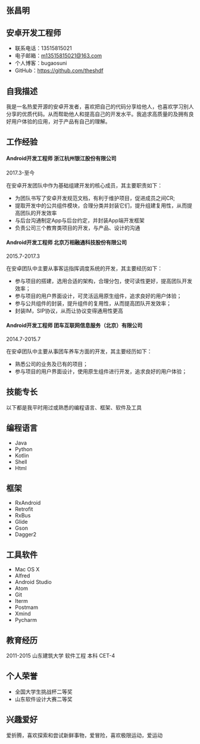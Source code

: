 张昌明
---
安卓开发工程师
---

* 联系电话：13515815021
* 电子邮箱：m13515815021@163.com
* 个人博客：bugaosuni
* GitHub：https://github.com/theshdf

自我描述
---
我是一名热爱开源的安卓开发者，喜欢把自己的代码分享给他人，也喜欢学习别人分享的优质代码。从而帮助他人和提高自己的开发水平。我追求高质量的及拥有良好用户体验的应用，对于产品有自己的理解。

工作经验
---
#### Android开发工程师 浙江杭州银江股份有限公司

2017.3-至今

在安卓开发团队中作为基础组建开发的核心成员，其主要职责如下：

* 为团队书写了安卓开发规范文档，有利于维护项目，促进成员之间CR;
* 提取开发中的公共组件模块，合理分类并封装它们，提升组建复用性，从而提高团队的开发效率
* 与后台沟通制定App与后台约定，并封装App端开发框架
* 负责公司三个教育类项目的开发，与产品、设计的沟通

#### Android开发工程师 北京万相融通科技股份有限公司

2015.7-2017.3

在安卓团队中主要从事客运指挥调度系统的开发，其主要经历如下：

* 参与项目的搭建，选用合适的架构，合理分包，使可读性更好，提高团队开发效率；
* 参与项目的用户界面设计，可灵活运用原生组件，追求良好的用户体验；
* 参与公共组件的封装，提升组件的复用性，从而提高团队开发效率；
* 封装IM，SIP协议，从而让协议变得通用性更高

#### Android开发工程师 团车互联网信息服务（北京）有限公司

2014.7-2015.7

在安卓团队中主要从事团车养车方面的开发，其主要经历如下：

* 熟悉公司的业务及已有的项目；
* 参与项目的用户界面设计，使用原生组件进行开发，追求良好的用户体验；

技能专长
--
以下都是我平时用过或熟悉的编程语言、框架、软件及工具

编程语言
---
* Java
* Python
* Kotlin
* Shell
* Html

框架
---
* RxAndroid
* Retrofit
* RxBus
* Glide
* Gson
* Dagger2

工具软件
---
* Mac OS X
* Alfred
* Android Studio
* Atom
* Git
* Iterm
* Postmam
* Xmind
* Pycharm

教育经历
---
2011-2015  山东建筑大学 软件工程 本科 CET-4

个人荣誉
---
* 全国大学生挑战杯二等奖
* 山东软件设计大赛二等奖

兴趣爱好
---
爱折腾，喜欢探索和尝试新鲜事物，爱冒险，喜欢极限运动，爱运动



